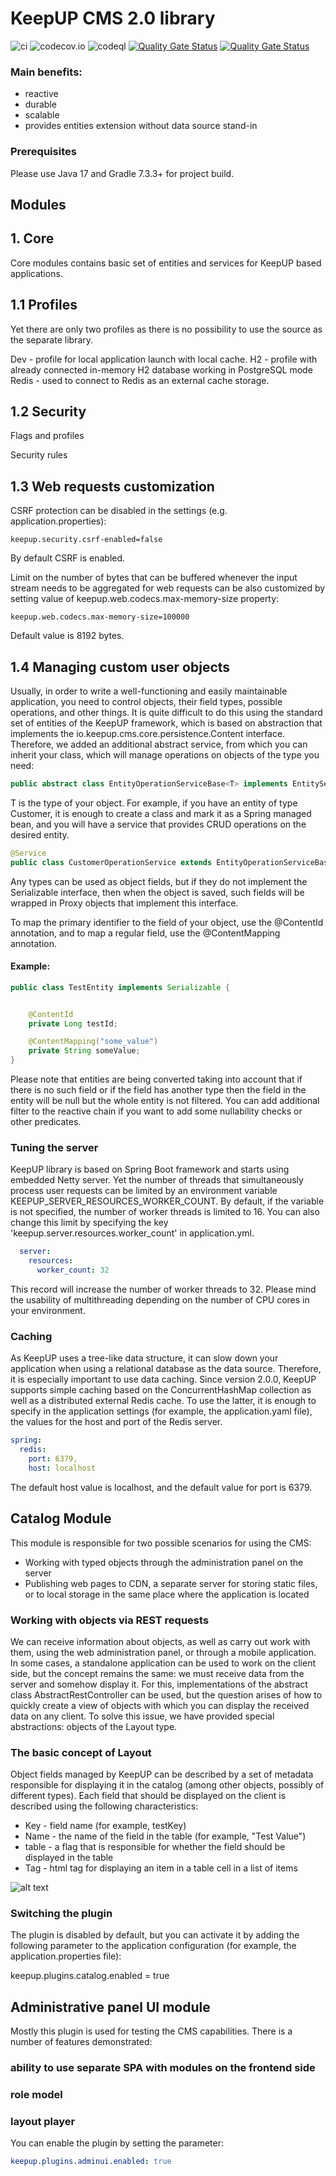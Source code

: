 # KeepUP CMS 2.0 library

![ci](https://github.com/FedorSergeev/keepup/actions/workflows/gradle.yml/badge.svg?branch=develop)
![codecov.io](https://codecov.io/gh/FedorSergeev/keepup/coverage.svg?branch=develop)
![codeql](https://github.com/FedorSergeev/keepup/actions/workflows/codeql-analysis.yml/badge.svg?branch=develop)
[![Quality Gate Status](https://sonarcloud.io/api/project_badges/measure?project=FedorSergeev_keepup&metric=alert_status)](https://sonarcloud.io/summary/new_code?id=FedorSergeev_keepup)
[![Quality Gate Status](http://sonarqube.keepupproject.ru/api/project_badges/measure?project=keepup&metric=alert_status&token=95c03b7964d7537dbcbd359b82370e209a2ea3b2)](http://sonarqube.keepupproject.ru/dashboard?id=keepup)


### Main benefits:

* reactive
* durable
* scalable
* provides entities extension without data source stand-in

### Prerequisites

Please use Java 17 and Gradle 7.3.3+ for project build.

## Modules

## 1. Core

Core modules contains basic set of entities and services for KeepUP based applications.

## 1.1 Profiles

Yet there are only two profiles as there is no possibility to use the source as the separate library.

Dev - profile for local application launch with local cache.
H2 - profile with already connected in-memory H2 database working in PostgreSQL mode
Redis - used to connect to Redis as an external cache storage.

## 1.2 Security

Flags and profiles

Security rules

## 1.3 Web requests customization

CSRF protection can be disabled in the settings (e.g. application.properties):

```
keepup.security.csrf-enabled=false
```

By default CSRF is enabled.

Limit on the number of bytes that can be buffered whenever the input stream needs to be aggregated for web requests can 
be also customized by setting value of keepup.web.codecs.max-memory-size property:

```
keepup.web.codecs.max-memory-size=100000
```

Default value is 8192 bytes.

## 1.4 Managing custom user objects

Usually, in order to write a well-functioning and easily maintainable application, you need to control objects, their field types, possible operations, and other things. It is quite difficult to do this using the standard set of entities of the KeepUP framework, which is based on abstraction that implements the io.keepup.cms.core.persistence.Content interface. Therefore, we added an additional abstract service, from which you can inherit your class, which will manage operations on objects of the type you need:

```Java
public abstract class EntityOperationServiceBase<T> implements EntityService<T>`
```
        
T is the type of your object. For example, if you have an entity of type Customer, it is enough to create a class and mark it as a Spring managed bean, and you will have a service that provides CRUD operations on the desired entity.

```Java
@Service
public class CustomerOperationService extends EntityOperationServiceBase<Customer> {}
```

Any types can be used as object fields, but if they do not implement the Serializable interface, then when the object is saved, such fields will be wrapped in Proxy objects that implement this interface.

To map the primary identifier to the field of your object, use the @ContentId annotation, and to map a regular field, use the @ContentMapping annotation.

#### Example:

```Java
public class TestEntity implements Serializable {


    @ContentId
    private Long testId;

    @ContentMapping("some_value")
    private String someValue;
}
```

Please note that entities are being converted taking into account that if there is no such field or if the field has another type then the field in the entity will be null but the whole entity is not filtered. You can add additional filter to the reactive chain if you want to add some nullability checks or other predicates.

### Tuning the server

KeepUP library is based on Spring Boot framework and starts using embedded Netty server. Yet the number of threads that simultaneously process user requests can be limited by an environment variable KEEPUP_SERVER_RESOURCES_WORKER_COUNT. By default, if the variable is not specified, the number of worker threads is limited to 16. You can also change this limit by specifying the key 'keepup.server.resources.worker_count' in application.yml.

```YAML
  server:
    resources:
      worker_count: 32
```

This record will increase the number of worker threads to 32. Please mind the usability of multithreading depending on the number of CPU cores in your environment.

### Caching

As KeepUP uses a tree-like data structure, it can slow down your application when using a relational database as the data source. 
Therefore, it is especially important to use data caching. Since version 2.0.0, KeepUP supports simple caching based on 
the ConcurrentHashMap collection as well as a distributed external Redis cache. To use the latter, it is enough to specify 
in the application settings (for example, the application.yaml file), the values for the host and port of the Redis server.

```YAML
spring:
  redis:
    port: 6379,
    host: localhost
```

The default host value is localhost, and the default value for port is 6379. 

## Catalog Module

This module is responsible for two possible scenarios for using the CMS:
* Working with typed objects through the administration panel on the server
* Publishing web pages to CDN, a separate server for storing static files, or to local storage in the same place where the application is located

### Working with objects via REST requests

We can receive information about objects, as well as carry out work with them, using the web administration panel, or through a mobile application. In some cases, a standalone application can be used to work on the client side, but the concept remains the same: we must receive data from the server and somehow display it. For this, implementations of the abstract class AbstractRestController can be used, but the question arises of how to quickly create a view of objects with which you can display the received data on any client. To solve this issue, we have provided special abstractions: objects of the Layout type.

### The basic concept of Layout

Object fields managed by KeepUP can be described by a set of metadata responsible for displaying it in the catalog (among other objects, possibly of different types). Each field that should be displayed on the client is described using the following characteristics:

* Key - field name (for example, testKey)
* Name - the name of the field in the table (for example, "Test Value")
* table - a flag that is responsible for whether the field should be displayed in the table
* Tag - html tag for displaying an item in a table cell in a list of items

![alt text](catalogEntityMapping.png "Entity and view mapping at front side")

### Switching the plugin

The plugin is disabled by default, but you can activate it by adding the following parameter to the application configuration (for example, the application.properties file):

keepup.plugins.catalog.enabled = true

## Administrative panel UI module

Mostly this plugin is used for testing the CMS capabilities. There is a number of features demonstrated:

### ability to use separate SPA with modules on the frontend side
### role model
### layout player

You can enable the plugin by setting the parameter:

```YAML
keepup.plugins.adminui.enabled: true
```
